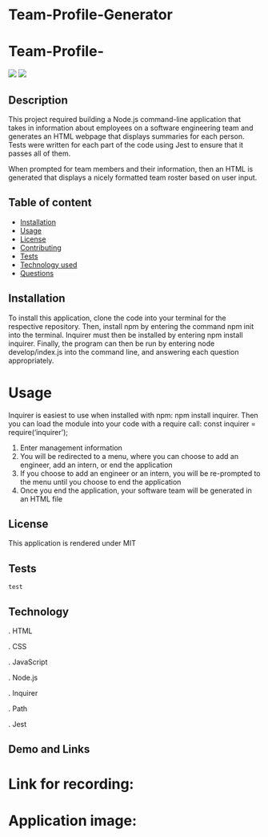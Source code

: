 # Team-Profile-Generator
# Team-Profile-
 <img src="https://img.shields.io/badge/LICENSE-MIT-blue.svg"> 
   <img src="https://img.shields.io/badge/npm package-8.2.0-green.svg"> 

   ## Description

   This project required building a Node.js command-line application that takes in information about employees on a software engineering team and generates an HTML webpage that displays summaries for each person. Tests were written for each part of the code using Jest to ensure that it passes all of them.

  When prompted for team members and their information, then an HTML is generated that displays a nicely formatted team roster based on user input.


 ## Table of content
  

  * [Installation](#installation)
  * [Usage](#usage)
  * [License](#license)
  * [Contributing](#contributing)
  * [Tests](#tests)
  * [Technology used](#technology)
  * [Questions](#questions)

## Installation 
To install this application, clone the code into your terminal for the respective repository. Then, install npm by entering the command npm init into the terminal. Inquirer must then be installed by entering npm install inquirer. Finally, the program can then be run by entering node develop/index.js into the command line, and answering each question appropriately.


# Usage 
Inquirer is easiest to use when installed with npm: npm install inquirer. Then you can load the module into your code with a require call: const inquirer = require(‘inquirer’);

1. Enter management information
2. You will be redirected to a menu, where you can choose to add an engineer, add an intern, or end the application
3. If you choose to add an engineer or an intern, you will be re-prompted to the menu until you choose to end the application
4. Once you end the application, your software team will be generated in an HTML file


## License 

This application is rendered under MIT

   ## Tests

    test 

 ## Technology

 . HTML

 . CSS

 . JavaScript

 . Node.js

 . Inquirer

 . Path

 . Jest

 ## Demo and Links

 

# Link for recording: 


# Application image:
